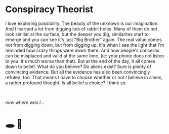 #  Conspiracy Theorist 

I love exploring possibility. The beauty of the unknown is our imagination. And I learned a lot from digging lots of rabbit holes. Many of them do not look similar at the surface, but the deeper you dig, similarites start to emerge and you can see it's just "Big Brother" again. The real value comes not from digging down, but from digging up. It's when I see the light that I'm reminded how crazy things were down there. And how people's concerns can be misplaced and valid at the same time. (ie: your phone does not listen to you. it's much worse than that). But at the end of the day, it all comes down to belief. What do you believe? Do aliens exist? Sure is plenty of convincing evidence. But all the evidence  has also been convincingly refuted, too. That means I have to choose whether or not I believe in aliens, a rather profound thought. Is all belief a choice? I think so. 

<br>

*now where was I...*

# 🕳️ 🐇

